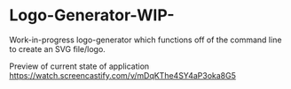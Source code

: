 # Logo-Generator-WIP-
Work-in-progress logo-generator which functions off of the command line to create an SVG file/logo.

Preview of current state of application
https://watch.screencastify.com/v/mDqKThe4SY4aP3oka8G5


